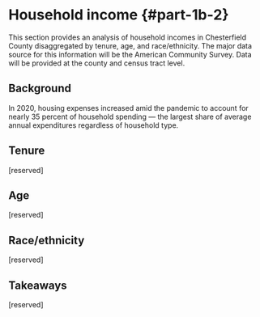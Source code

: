 # Household income {#part-1b-2}

This section provides an analysis of household incomes in Chesterfield County disaggregated by tenure, age, and race/ethnicity. The major data source for this information will be the American Community Survey. Data will be provided at the county and census tract level.

## Background

In 2020, housing expenses increased amid the pandemic to account for nearly 35 percent of household spending — the largest share of average annual expenditures regardless of household type.

## Tenure

[reserved]

## Age

[reserved]

## Race/ethnicity

[reserved]

## Takeaways

[reserved]
